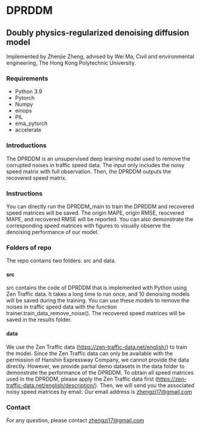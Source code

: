 # DPRDDM
## Doubly physics-regularized denoising diffusion model


Implemented by Zhenjie Zheng, advised by Wei Ma, Civil and environmental engineering, The Hong Kong Polytechnic University. 


### Requirements

- Python 3.9
- Pytorch
- Numpy
- einops
- PIL
- ema_pytorch
- accelerate

### Introductions

The DPRDDM is an unsupervised deep learning model used to remove the corrupted noises in traffic speed data.  The input only includes the noisy speed matrix with full observation. Then, the DPRDDM outputs the recovered speed matrix.

### Instructions
You can directly run the DPRDDM_main to train the DPRDDM and recovered speed matrices will be saved. The origin MAPE, origin RMSE, reocvered MAPE, and recovered RMSE will be reported. You can also demonstrate the corresponding speed matrices with figures to visually observe the denoising performance of our model.

### Folders of repo
The repo contains two folders: src and data.

#### src
src contains the code of DPRDDM that is implemented with Python using Zen Traffic data. It takes a long time to run once, and 10 denoising models will be saved during the training. You can use these models to remove the noises in traffic speed data with the function trainer.train_data_remove_noise(). The recovered speed matrices will be saved in the results folder. 

#### data

We use the Zen Traffic data (https://zen-traffic-data.net/english/) to train the model. Since the Zen Traffic data can only be available with the permission of Hanshin Expressway Company, we cannot provide the data directly. However, we provide partial demo datasets in the data folder to demonstrate the performance of the DPRDDM. To obtain all speed matrices used in the DPRDDM, please apply the Zen Traffic data first (https://zen-traffic-data.net/english/description/). Then, we will send you the associated noisy speed matrices by email. Our email address is zhengzj17@gmail.com



### Contact
For any question, please contact zhengzj17@gmail.com

